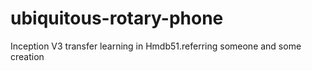 # ubiquitous-rotary-phone
Inception V3 transfer learning in Hmdb51.referring someone and some creation
